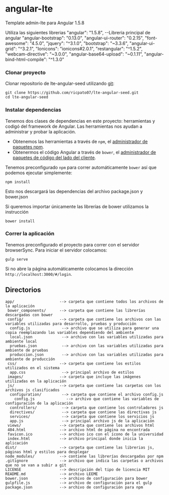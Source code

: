 # angular-lte
Template admin-lte para Angular 1.5.8

Utiliza las siguientes librerias
"angular": "1.5.8",  --Libreria principal de angular
"angular-bootstrap": "0.13.0",
 "angular-ui-router": "0.2.15",
"font-awesome": "4.5.0",
"jquery": "^3.1.0",
"bootstrap": "~3.3.6",
"angular-ui-grid": "^3.2.1",
"Ionicons": "ionicons#2.0.1",
"restangular": "^1.5.2",
"webcam-directive": "~3.0.0",
"angular-base64-upload": "~0.1.11",
"angular-bind-html-compile": "^1.3.0"

### Clonar proyecto

Clonar repositorio de lte-angular-seed utilizando [git][git]:

```
git clone https://github.com/ricpato07/lte-angular-seed.git
cd lte-angular-seed
```

### Instalar dependencias

Tenemos dos clases de dependencias en este proyecto: herramientas y codigó del framework de Angular.
Las herramientas nos ayudan a administrar y probar la aplicación.

* Obtenemos las herramientas a través de `npm`, el [administrador de paquetes npm][npm].
* Obtenermos el código Angular a través de `bower`, el [administrador de paquetes de código del lado del cliente][bower].

Tenemos preconfigurado `npm` para correr automáticamente `bower` así que podemos ejecutar simplemente:

```
npm install
```
Esto nos descargará las dependencias del archivo package.json y bower.json

Si queremos importar únicamente las librerías de bower utilizamos la instrucción

```
bower install
```

### Correr la aplicación

Tenemos preconfigurado el proyecto para correr con el servidor browserSync. Para iniciar el servidor 
colocamos:

```
gulp serve
```
Si no abre la página automáticamente colocamos la dirección `http://localhost:3000/#/login`.



## Directorios

```
app/                    --> carpeta que contiene todos los archivos de la aplicación
 bower_components/      --> carpeta que contiene las librerías descargadas con bower
 config/                --> carpeta que contiene los archivos con las variables utilizadas para desarrollo, pruebas y producción
  config.js              --> archivo que se utiliza para generar una copia reemplazando las variables dependiendo del ambiente
  local.json             --> archivo con las variables utilizadas para ambiente local
  pruebas.json           --> archivo con las variables utilizadas para ambiente de pruebas
  produccion.json        --> archivo con las variables utilizadas para ambiente de producción
 css/                   --> carpeta que contiene los estilos utilizados en el sistema
  app.css                --> principal archivo de estilos  
 images/                --> carpeta que incluye las imágenes utilizadas en la aplicación
 js/                    --> carpeta que contiene las carpetas con los archivos js clasificados
  configuration/         --> carpeta que contiene el archivo config.js
    config.js              --> archivo que contiene las variables de configuración de la aplicación
  controllers/           --> carpeta que contiene los controladores js 
  directives/            --> carpeta que contiene las directivas js 
  services/              --> carpeta que contiene los servicios js
  app.js                 --> principal archivo js de la aplicación
 views/                 --> carpeta que contiene los archivos html     
 404.html               --> archivo html de página no encontrada
 favicon.ico            --> archivo ico con el ícono de la universidad
 index.html             --> archivo principal donde inicia la aplicación
dist/                   --> carpeta que contiene las librerias js, páginas html y estilos para desplegar
node_modules/           --> contiene las librerías descargadas por npm
.gitignore              --> archivo que indica las carpetas o archivos que no se van a subir a git 
LICENSE                 --> descripción del tipo de licencia MIT 
README.md               --> archivo LEEME
bower.json              --> archivo de configuración para bower
gulpfile.js             --> archivo de configuración para el gulp
package.json            --> archivo de configuración para npm
```


[git]: http://git-scm.com/
[bower]: http://bower.io
[npm]: https://www.npmjs.org/
[node]: http://nodejs.org
[browserSync]: https://www.browsersync.io/docs/gulp